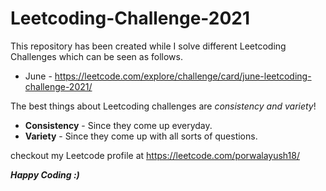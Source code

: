 # Leetcoding-Challenge-2021

This repository has been created while I solve different Leetcoding Challenges which can be seen as follows.
* June - https://leetcode.com/explore/challenge/card/june-leetcoding-challenge-2021/

The best things about Leetcoding challenges are *consistency and variety*!
* **Consistency** - Since they come up everyday.
* **Variety** - Since they come up with all sorts of questions.

checkout my Leetcode profile at https://leetcode.com/porwalayush18/

***Happy Coding :)***
